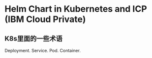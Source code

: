 # Helm Chart in Kubernetes and ICP (IBM Cloud Private)

## K8s里面的一些术语
Deployment. 
Service. 
Pod. 
Container. 

